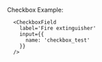 Checkbox Example:

```example
  <CheckboxField
    label='Fire extinguisher'
    input={{
      name: 'checkbox_test'
    }}
  />
```
